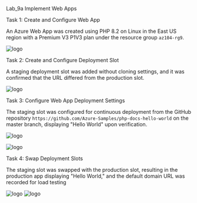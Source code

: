 Lab_9a Implement Web Apps

Task 1: Create and Configure Web App

An Azure Web App was created using PHP 8.2 on Linux in the East US region with a Premium V3 P1V3 plan under the resource group `az104-rg9`.  

![logo](https://github.com/dy1000/Azure-Administrator-AZ-104-Labs/blob/main/Labs/All-Files/lab9a-pic1.png?raw=true)

Task 2: Create and Configure Deployment Slot

A staging deployment slot was added without cloning settings, and it was confirmed that the URL differed from the production slot.  

![logo](https://github.com/dy1000/Azure-Administrator-AZ-104-Labs/blob/main/Labs/All-Files/lab9a-pic2.png?raw=true)

Task 3: Configure Web App Deployment Settings

The staging slot was configured for continuous deployment from the GitHub repository `https://github.com/Azure-Samples/php-docs-hello-world` on the master branch, displaying "Hello World" upon verification.  

![logo](https://github.com/dy1000/Azure-Administrator-AZ-104-Labs/blob/main/Labs/All-Files/lab9a-pic3.png?raw=true)

![logo](https://github.com/dy1000/Azure-Administrator-AZ-104-Labs/blob/main/Labs/All-Files/lab9a-pic4.png?raw=true)

Task 4: Swap Deployment Slots

The staging slot was swapped with the production slot, resulting in the production app displaying "Hello World," and the default domain URL was recorded for load testing

![logo](https://github.com/dy1000/Azure-Administrator-AZ-104-Labs/blob/main/Labs/All-Files/lab9a-pic5.png?raw=true)
![logo](https://github.com/dy1000/Azure-Administrator-AZ-104-Labs/blob/main/Labs/All-Files/lab9a-pic6.png?raw=true)

